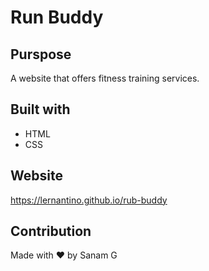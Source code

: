 # Run Buddy

## Purspose
A website that offers fitness training services.

## Built with
* HTML
* CSS

## Website
https://lernantino.github.io/rub-buddy

## Contribution
Made with ❤️ by Sanam G
